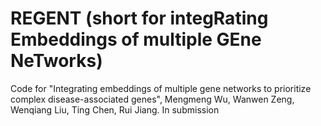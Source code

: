 # REGENT (short for integRating Embeddings of multiple GEne NeTworks)

Code for "Integrating embeddings of multiple gene networks to prioritize complex disease-associated genes", Mengmeng Wu, Wanwen Zeng, Wenqiang Liu, Ting Chen, Rui Jiang. In submission
